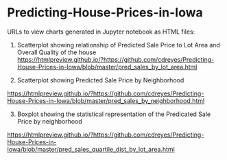 # Predicting-House-Prices-in-Iowa

URLs to view charts generated in Jupyter notebook as HTML files:

1. Scatterplot showing relationship of Predicted Sale Price to Lot Area and Overall Quality of the house  
https://htmlpreview.github.io/?https://github.com/cdreyes/Predicting-House-Prices-in-Iowa/blob/master/pred_sales_by_lot_area.html

2. Scatterplot showing Predicted Sale Price by Neighborhood

https://htmlpreview.github.io/?https://github.com/cdreyes/Predicting-House-Prices-in-Iowa/blob/master/pred_sales_by_neighborhood.html

3. Boxplot showing the statistical representation of the Predicated Sale Price by neighborhood

https://htmlpreview.github.io/?https://github.com/cdreyes/Predicting-House-Prices-in-Iowa/blob/master/pred_sales_quartile_dist_by_lot_area.html
